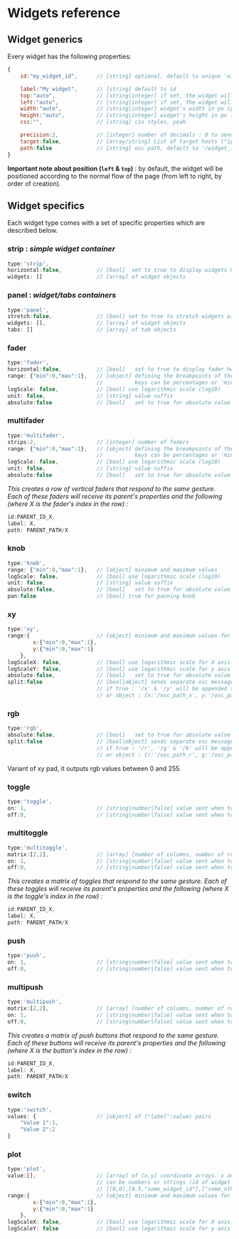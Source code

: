 # Widgets reference

## Widget generics

Every widget has the following properties:

```js
{
    id:"my_widget_id",      // [string] optional, default to unique 'widget_n'

    label:"My widget",      // [string] default to id
    top:"auto",             // [string|integer] if set, the widget will have an absolute position (percentages allowed)
    left:"auto",            // [string|integer] if set, the widget will have an absolute position (percentages allowed)
    width:"auto",           // [string|integer] widget's width in px (percentages allowed)
    height:"auto",          // [string|integer] widget's height in px (percentages allowed)
    css:"",                 // [string] css styles, yeah

    precision:2,            // [integer] number of decimals : 0 to send integers
    target:false,           // [array/string] List of target hosts ("ip:port" pairs), separated by spaces
    path:false              // [string] osc path, default to '/widget_id'
}
```

**Important note about position (`left` & `top`)** : by default, the widget will be positioned according to the normal flow of the page (from left to right, by order of creation).

## Widget specifics

Each widget type comes with a set of specific properties which are described below.

### strip : *simple widget container*
```js
type:'strip',
horizontal:false,           // [bool]  set to true to display widgets horizontally
widgets: []                 // [array] of widget objects
```

### panel :  *widget/tabs containers*
```js
type:'panel',
stretch:false,              // [bool] set to true to stretch widgets width (don't put horizontal strips in it)
widgets: [],                // [array] of widget objects
tabs: []                    // [array] of tab objects
```

### fader
```js
type:'fader',
horizontal:false,           // [bool]   set to true to display fader horizontally
range: {"min":0,"max":1},   // [object] defining the breakpoints of the fader
                            //          keys can be percentages or 'min' / 'max'
logScale: false,            // [bool] use logarithmic scale (log10)
unit: false,                // [string] value suffix
absolute:false              // [bool]   set to true for absolute value on touch/click instead of relative dragging
```

### multifader
```js
type:'multifader',
strips:2,                   // [integer] number of faders
range: {"min":0,"max":1},   // [object] defining the breakpoints of the fader
                            //          keys can be percentages or 'min' / 'max'
logScale: false,            // [bool] use logarithmic scale (log10)
unit: false,                // [string] value suffix
absolute:false              // [bool]   set to true for absolute value on touch/click instead of relative dragging
```
*This creates a row of vertical faders that respond to the same gesture. Each of these faders will receive its parent's properties and the following (where X is the fader's index in the row) :*
```js
id:PARENT_ID_X,
label: X,
path: PARENT_PATH/X
```


### knob
```js
type:'knob',
range: {"min":0,"max":1},   // [object] minimum and maximum values
logScale: false,            // [bool] use logarithmic scale (log10)
unit: false,                // [string] value suffix
absolute:false,             // [bool]   set to true for absolute value on touch/click instead of relative dragging
pan:false                   // [bool] true for panning knob
```

### xy
```js
type:'xy',
range:{                     // [object] minimum and maximum values for x and y axis
        x:{"min":0,"max":1},
        y:{"min":0,"max":1}
    },
logScaleX: false,           // [bool] use logarithmic scale for X axis (log10)
logScaleY: false,           // [bool] use logarithmic scale for y axis (log10)
absolute:false,             // [bool]   set to true for absolute value on touch/click instead of relative dragging
split:false                 // [bool|object] sends separate osc messages for x and y axes
                            // if true : '/x' & '/y' will be appended to the widget's path
                            // or object : {x:'/osc_path_x', y:'/osc_path_y'}

```

### rgb
```js
type:'rgb',
absolute:false,             // [bool]   set to true for absolute value on touch/click instead of relative dragging
split:false                 // [bool|object] sends separate osc messages for x and y axes
                            // if true : '/r', '/g' & '/b' will be appended to the widget's path
                            // or object : {r:'/osc_path_r', g:'/osc_path_g',b:'/osc_path_b'}
```
Variant of xy pad, it outputs rgb values between 0 and 255.


### toggle
```js
type:'toggle',
on: 1,                      // [string|number|false] value sent when toggle is on (false to prevent sending )
off:0,                      // [string|number|false] value sent when toggle is off (false to prevent sending )
```

### multitoggle
```js
type:'multitoggle',
matrix:[2,2],               // [array] [number of columns, number of rows]
on: 1,                      // [string|number|false] value sent when toggle is on (false to prevent sending )
off:0,                      // [string|number|false] value sent when toggle is off (false to prevent sending )
```
*This creates a matrix of toggles that respond to the same gesture. Each of these toggles will receive its parent's properties and the following (where X is the toggle's index in the row) :*
```js
id:PARENT_ID_X,
label: X,
path: PARENT_PATH/X
```

### push
```js
type:'push',
on: 1,                      // [string|number|false] value sent when toggle is on (false to prevent sending )
off:0,                      // [string|number|false] value sent when toggle is off (false to prevent sending )
```

### multipush
```js
type:'multipush',
matrix:[2,2],               // [array] [number of columns, number of rows]
on: 1,                      // [string|number|false] value sent when toggle is on (false to prevent sending )
off:0,                      // [string|number|false] value sent when toggle is off (false to prevent sending )
```
*This creates a matrix of push buttons that respond to the same gesture. Each of these buttons will receive its parent's properties and the following (where X is the button's index in the row) :*
```js
id:PARENT_ID_X,
label: X,
path: PARENT_PATH/X
```

### switch
```js
type:'switch',
values: {                   // [object] of ("label":value) pairs
    "Value 1":1,
    "Value 2":2
}
```

### plot
```js
type:'plot',
value:[],                   // [array] of [x,y] coordinate arrays. x and y
                            // can be numbers or strings (id of widget whose value is to be displayed)
                            // [[0,0],[0.5,"some_widget_id"],["some_other_id","another_id"]]
range:{                     // [object] minimum and maximum values for x and y axis
        x:{"min":0,"max":1},
        y:{"min":0,"max":1}
    },
logScaleX: false,           // [bool] use logarithmic scale for X axis (log10)
logScaleY: false            // [bool] use logarithmic scale for y axis (log10)

